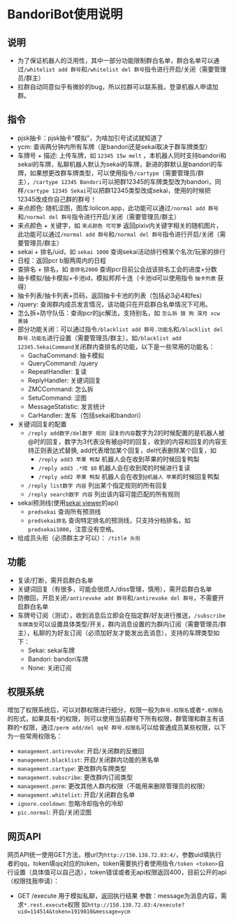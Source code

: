 # BandoriBot使用说明
## 说明

- 为了保证机器人的泛用性，其中一部分功能限制群白名单，群白名单可以通过`/whitelist add 群号`和`/whitelist del 群号`指令进行开启/关闭（需要管理员/群主）
- 拉群自动同意似乎有微妙的bug，所以拉群可以联系我，登录机器人申请加群。

## 指令
- pjsk抽卡：pjsk抽卡“模拟”，为啥加引号试试就知道了
- ycm: 查询两分钟内所有车牌（是bandori还是sekai取决于群车牌类型）
- 车牌号 + 描述: 上传车牌，如 `12345 15w melt` ，本机器人同时支持bandori和sekai的车牌，私聊机器人默认为sekai的车牌，新进的群默认是bandori的车牌，如果想更改群车牌类型，可以使用指令`/cartype`（需要管理员/群主），`/cartype 12345 Bandori`可以把群12345的车牌类型改为bandori，同样`/cartype 12345 Sekai`可以把群12345类型改成sekai，使用的时候把12345改成你自己群的群号！
- 来点颜色: 随机涩图，图库:lolicon.app，此功能可以通过`/normal add 群号`和`/normal del 群号`指令进行开启/关闭（需要管理员/群主）
- 来点颜色 + 关键字，如 `来点颜色 可可萝` 返回pixiv内关键字相关的随机图片，此功能可以通过`/normal add 群号`和`/normal del 群号`指令进行开启/关闭（需要管理员/群主）
- sekai + 排名/uid，如 `sekai 1000` 查询sekai活动排行榜某个名次/玩家的排行
- 日程：返回pcr b服两周内的日程
- 查排名 + 排名，如 `查排名2000` 查询pcr目前公会战该排名工会的进度+分数
- 抽卡模拟/抽卡模拟+卡池id，模拟邦邦十连（卡池id可以使用指令 `抽卡列表` 获得）
- 抽卡列表/抽卡列表+页码，返回抽卡卡池的列表（包括必3必4和fes）
- /query: 查询群内成员发言情况，该功能只在开启群白名单情况下可用。
- 怎么拆+防守队伍：查询pcr的jjc解法，支持别名，如 `怎么拆 狼 狗 深月 xcw 黑骑`
- 部分功能关闭：可以通过指令`/blacklist add 群号.功能名`和`/blacklist del 群号.功能名`进行设置（需要管理员/群主），如`/blacklist add 12345.SekaiCommand`关闭群内查排名的功能，以下是一些常用的功能名：
    - GachaCommand: 抽卡模拟
    - QueryCommand: /query
    - RepeatHandler: 复读
    - ReplyHandler: 关键词回复
    - ZMCCommand: 怎么拆
    - SetuCommand: 涩图
    - MessageStatistic: 发言统计
    - CarHandler: 发车（包括sekai和bandori）
- 关键词回复的配置
    - `/reply add数字/del数字 规则 回复的内容`数字为2的时候配置的是机器人被@时的回复，数字为3代表没有被@时的回复，收到的内容和回复的内容支持正则表达式替换, add代表增加某个回复，del代表删除某个回复，如
        - `/reply add3 苹果 鸭梨` 机器人会在收到苹果的时候回复鸭梨
        - `/reply add3 .*爬 $0` 机器人会在收到爬的时候进行复读
        - `/reply add2 苹果 鸭梨` 机器人会在收到`@机器人 苹果`的时候回复鸭梨
    - `/reply list数字 内容` 列出某个指定规则的所有回复
    - `/reply search数字 内容` 列出该内容可能匹配的所有规则
- sekai预测线(使用[sekai viewer](https://sekai.best)的api)
    - `predsekai` 查询所有预测线
    - `predsekai排名` 查询特定排名的预测线，只支持分档排名，如`predsekai1000`，注意没有空格。
- 给成员头衔（必须群主才可以）： `/title 头衔`
## 功能

- 复读/打断，需开启群白名单
- 关键词回复（有很多，可能会很烦人/diss管理，慎用），需开启群白名单
- 防撤回，开启关闭`/antirevoke add 群号`和`/antirevoke del 群号`，不需要开启群白名单
- 车牌号订阅（测试），收到消息后立即会在指定群/好友进行推送，`/subscribe 车牌类型`可以设置具体类型/开关，群内消息设置的为群内订阅（需要管理员/群主），私聊的为好友订阅（必须加好友才能发出去消息），支持的车牌类型如下：
    - Sekai: sekai车牌
    - Bandori: bandori车牌
    - None: 关闭订阅

## 权限系统

增加了权限系统后，可以对群权限进行细分，权限一般为`群号.权限名`或者`*.权限名`的形式，如果具有`*`的权限，则可以使用当前群号下所有权限，群管理和群主有该群的`*`权限，通过`/perm add/del qq号 群号.权限名`可以给普通成员某些权限，以下为一些常用权限名：
- `management.antirevoke`: 开启/关闭群的反撤回
- `management.blacklist`: 开启/关闭群内功能的黑名单
- `management.cartype`: 更改群内车牌类型
- `management.subscribe`: 更改群内订阅类型
- `management.perm`: 更改其他人群内权限（不能用来删除管理员的权限）
- `management.whitelist`: 开启/关闭群白名单
- `ignore.cooldown`: 忽略冷却指令的冷却
- `pic.normal`: 开启/关闭涩图

## 网页API

网页API统一使用GET方法，根url为`http://150.138.72.83:4/`，参数uid填执行者的qq，token填qq对应的token，token需要执行者使用指令`/token <token>`自行设置（具体值可以自己选），token错误或者无api权限返回400，目前公开的api（权限找我申请）：
- GET /execute 用于模拟私聊，返回执行结果 参数：message为消息内容，需求`*.rest.execute`权限 如`http://150.138.72.83:4/execute?uid=114514&token=1919810&message=ycm`